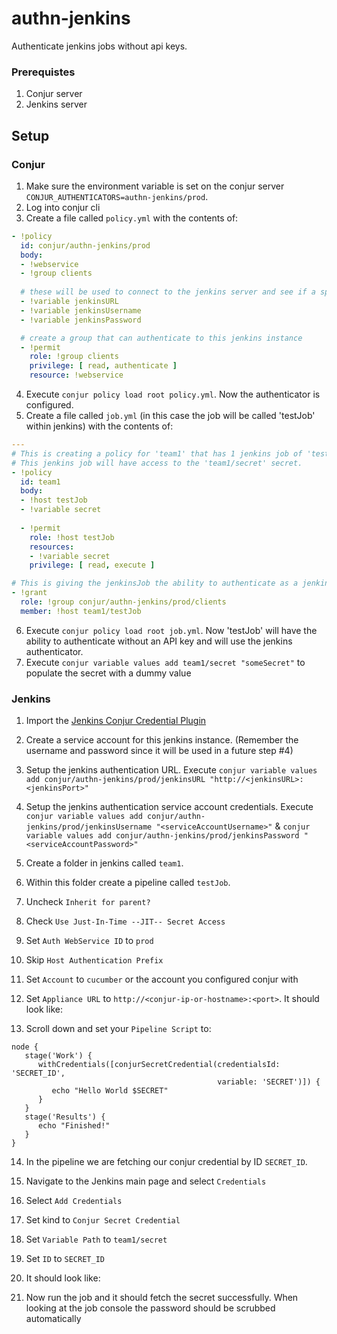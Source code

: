 # authn-jenkins
Authenticate jenkins jobs without api keys.

### Prerequistes
1. Conjur server
2. Jenkins server


## Setup
### Conjur
1. Make sure the environment variable is set on the conjur server ```CONJUR_AUTHENTICATORS=authn-jenkins/prod```.
2. Log into conjur cli
3. Create a file called ```policy.yml``` with the contents of:
```yaml
- !policy
  id: conjur/authn-jenkins/prod
  body:
  - !webservice
  - !group clients
  
  # these will be used to connect to the jenkins server and see if a specific job is running
  - !variable jenkinsURL
  - !variable jenkinsUsername
  - !variable jenkinsPassword

  # create a group that can authenticate to this jenkins instance
  - !permit
    role: !group clients
    privilege: [ read, authenticate ]
    resource: !webservice
```
4. Execute ```conjur policy load root policy.yml```. Now the authenticator is configured.
5. Create a file called ```job.yml``` (in this case the job will be called 'testJob' within jenkins) with the contents of:
```yaml
---
# This is creating a policy for 'team1' that has 1 jenkins job of 'testJob'
# This jenkins job will have access to the 'team1/secret' secret.
- !policy
  id: team1
  body:
  - !host testJob
  - !variable secret
  
  - !permit
    role: !host testJob
    resources:
    - !variable secret
    privilege: [ read, execute ]

# This is giving the jenkinsJob the ability to authenticate as a jenkins job
- !grant
  role: !group conjur/authn-jenkins/prod/clients
  member: !host team1/testJob
```
6. Execute ```conjur policy load root job.yml```. Now 'testJob' will have the ability to authenticate without an API key and will use the jenkins authenticator.
7. Execute ```conjur variable values add team1/secret "someSecret"``` to populate the secret with a dummy value

### Jenkins
1. Import the [Jenkins Conjur Credential Plugin](https://github.com/cyberark/conjur-credentials-plugin)
2. Create a service account for this jenkins instance. (Remember the username and password since it will be used in a future step #4)
3. Setup the jenkins authentication URL. Execute ```conjur variable values add conjur/authn-jenkins/prod/jenkinsURL "http://<jenkinsURL>:<jenkinsPort>"```
4. Setup the jenkins authentication service account credentials. Execute ```conjur variable values add conjur/authn-jenkins/prod/jenkinsUsername "<serviceAccountUsername>"``` & ```conjur variable values add conjur/authn-jenkins/prod/jenkinsPassword "<serviceAccountPassword>"```
5. Create a folder in jenkins called ```team1```.
6. Within this folder create a pipeline called ```testJob```.
7. Uncheck ```Inherit for parent?```
8. Check ```Use Just-In-Time --JIT-- Secret Access```
9. Set ```Auth WebService ID``` to ```prod```
10. Skip ```Host Authentication Prefix```
11. Set ```Account``` to ```cucumber``` or the account you configured conjur with
12. Set ```Appliance URL``` to ```http://<conjur-ip-or-hostname>:<port>```. It should look like:


13. Scroll down and set your ```Pipeline Script``` to:
```
node {
   stage('Work') {
      withCredentials([conjurSecretCredential(credentialsId: 'SECRET_ID', 
                                              variable: 'SECRET')]) {
         echo "Hello World $SECRET"
      }
   }
   stage('Results') {
      echo "Finished!"
   }
}
```
14. In the pipeline we are fetching our conjur credential by ID ```SECRET_ID```.
15. Navigate to the Jenkins main page and select ```Credentials```
16. Select ```Add Credentials```
17. Set kind to ```Conjur Secret Credential```
18. Set ```Variable Path``` to ```team1/secret```
19. Set ```ID``` to ```SECRET_ID```
20. It should look like:

21. Now run the job and it should fetch the secret successfully. When looking at the job console the password should be scrubbed automatically

```

